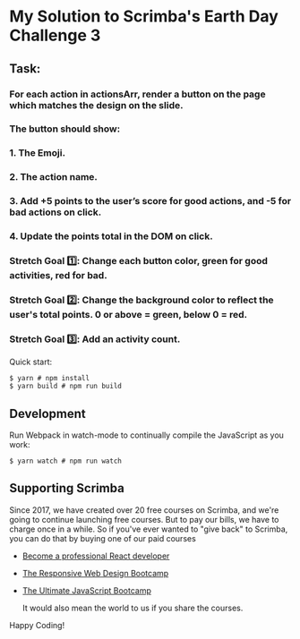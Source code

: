 # My Solution to Scrimba's Earth Day Challenge 3

## Task:

### For each action in actionsArr, render a button on the page which matches the design on the slide.

### The button should show:

### 1. The Emoji.

### 2. The action name.

### 3. Add +5 points to the user’s score for good actions, and -5 for bad actions on click.

### 4. Update the points total in the DOM on click.

### Stretch Goal 1️⃣: Change each button color, green for good activities, red for bad.

### Stretch Goal 2️⃣: Change the background color to reflect the user's total points. 0 or above = green, below 0 = red.

### Stretch Goal 3️⃣: Add an activity count.

Quick start:

```
$ yarn # npm install
$ yarn build # npm run build
```

## Development

Run Webpack in watch-mode to continually compile the JavaScript as you work:

```
$ yarn watch # npm run watch
```

## Supporting Scrimba

Since 2017, we have created over 20 free courses on Scrimba, and we're going to
continue launching free courses. But to pay our bills, we have to charge once
in a while. So if you've ever wanted to "give back" to Scrimba, you can do that by buying
one of our paid courses

-   [Become a professional React developer](https://scrimba.com/course/greact)
-   [The Responsive Web Design Bootcamp](https://scrimba.com/course/gresponsive)
-   [The Ultimate JavaScript Bootcamp](https://scrimba.com/course/gjavascript)

    It would also mean the world to us if you share the courses.

Happy Coding!
